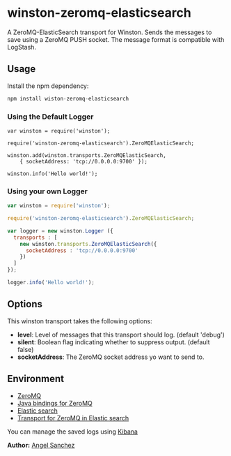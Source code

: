 winston-zeromq-elasticsearch
============================

A ZeroMQ-ElasticSearch transport for Winston. Sends the messages to save using a ZeroMQ PUSH socket. The message format is compatible with LogStash.

## Usage

Install the npm dependency:
```js
npm install wiston-zeromq-elasticsearch
```

### Using the Default Logger

```
var winston = require('winston');

require('winston-zeromq-elasticsearch').ZeroMQElasticSearch;

winston.add(winston.transports.ZeroMQElasticSearch,
    { socketAddress: 'tcp://0.0.0.0:9700' });

winston.info('Hello world!');

```


### Using your own Logger

```js
var winston = require('winston');

require('winston-zeromq-elasticsearch').ZeroMQElasticSearch;

var logger = new winston.Logger ({
  transports : [
    new winston.transports.ZeroMQElasticSearch({
      socketAddress : 'tcp://0.0.0.0:9700'
    })
  ]
});

logger.info('Hello world!');

```

## Options

This winston transport takes the following options:

 - __level__: Level of messages that this transport should log. (default 'debug')
 - __silent__: Boolean flag indicating whether to suppress output. (default false)
 - __socketAddress__: The ZeroMQ socket address yo want to send to.

## Environment

- [ZeroMQ](http://zeromq.org/)
- [Java bindings for ZeroMQ](http://zeromq.org/bindings:java)
- [Elastic search](http://www.elasticsearch.org/download/)
- [Transport for ZeroMQ in Elastic search](https://github.com/bpaquet/transport-zeromq)

You can manage the saved logs using [Kibana](http://www.elasticsearch.org/overview/kibana/installation/)


__Author:__ [Angel Sanchez](http://www.thegameofcode.com/)
